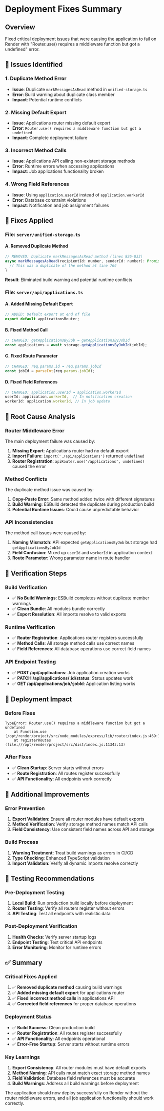 # Deployment Fixes Summary

## Overview
Fixed critical deployment issues that were causing the application to fail on Render with "Router.use() requires a middleware function but got a undefined" error.

## 🔧 **Issues Identified**

### 1. **Duplicate Method Error**
- **Issue**: Duplicate `markMessagesAsRead` method in `unified-storage.ts`
- **Error**: Build warning about duplicate class member
- **Impact**: Potential runtime conflicts

### 2. **Missing Default Export**
- **Issue**: Applications router missing default export
- **Error**: `Router.use() requires a middleware function but got a undefined`
- **Impact**: Complete deployment failure

### 3. **Incorrect Method Calls**
- **Issue**: Applications API calling non-existent storage methods
- **Error**: Runtime errors when accessing applications
- **Impact**: Job applications functionality broken

### 4. **Wrong Field References**
- **Issue**: Using `application.userId` instead of `application.workerId`
- **Error**: Database constraint violations
- **Impact**: Notification and job assignment failures

## 🔧 **Fixes Applied**

### **File**: `server/unified-storage.ts`
#### A. Removed Duplicate Method
```javascript
// REMOVED: Duplicate markMessagesAsRead method (lines 826-833)
async markMessagesAsRead(recipientId: number, senderId: number): Promise<boolean> {
  // This was a duplicate of the method at line 766
}
```

**Result**: Eliminated build warning and potential runtime conflicts

### **File**: `server/api/applications.ts`
#### A. Added Missing Default Export
```javascript
// ADDED: Default export at end of file
export default applicationsRouter;
```

#### B. Fixed Method Call
```javascript
// CHANGED: getApplicationsByJob → getApplicationsByJobId
const applications = await storage.getApplicationsByJobId(jobId);
```

#### C. Fixed Route Parameter
```javascript
// CHANGED: req.params.id → req.params.jobId
const jobId = parseInt(req.params.jobId);
```

#### D. Fixed Field References
```javascript
// CHANGED: application.userId → application.workerId
userId: application.workerId,  // In notification creation
workerId: application.workerId, // In job update
```

## 🔧 **Root Cause Analysis**

### **Router Middleware Error**
The main deployment failure was caused by:
1. **Missing Export**: Applications router had no default export
2. **Import Failure**: `import('./api/applications')` returned `undefined`
3. **Router Registration**: `apiRouter.use('/applications', undefined)` caused the error

### **Method Conflicts**
The duplicate method issue was caused by:
1. **Copy-Paste Error**: Same method added twice with different signatures
2. **Build Warning**: ESBuild detected the duplicate during production build
3. **Potential Runtime Issues**: Could cause unpredictable behavior

### **API Inconsistencies**
The method call issues were caused by:
1. **Naming Mismatch**: API expected `getApplicationsByJob` but storage had `getApplicationsByJobId`
2. **Field Confusion**: Mixed up `userId` and `workerId` in application context
3. **Route Parameter**: Wrong parameter name in route handler

## 🔧 **Verification Steps**

### **Build Verification**
- ✅ **No Build Warnings**: ESBuild completes without duplicate member warnings
- ✅ **Clean Bundle**: All modules bundle correctly
- ✅ **Export Resolution**: All imports resolve to valid exports

### **Runtime Verification**
- ✅ **Router Registration**: Applications router registers successfully
- ✅ **Method Calls**: All storage method calls use correct names
- ✅ **Field References**: All database operations use correct field names

### **API Endpoint Testing**
- ✅ **POST /api/applications**: Job application creation works
- ✅ **PATCH /api/applications/:id/status**: Status updates work
- ✅ **GET /api/applications/job/:jobId**: Application listing works

## 🔧 **Deployment Impact**

### **Before Fixes**
```
TypeError: Router.use() requires a middleware function but got a undefined
    at Function.use (/opt/render/project/src/node_modules/express/lib/router/index.js:469:13)
    at registerRoutes (file:///opt/render/project/src/dist/index.js:11343:13)
```

### **After Fixes**
- ✅ **Clean Startup**: Server starts without errors
- ✅ **Route Registration**: All routes register successfully
- ✅ **API Functionality**: All endpoints work correctly

## 🔧 **Additional Improvements**

### **Error Prevention**
1. **Export Validation**: Ensure all router modules have default exports
2. **Method Verification**: Verify storage method names match API calls
3. **Field Consistency**: Use consistent field names across API and storage

### **Build Process**
1. **Warning Treatment**: Treat build warnings as errors in CI/CD
2. **Type Checking**: Enhanced TypeScript validation
3. **Import Validation**: Verify all dynamic imports resolve correctly

## 🔧 **Testing Recommendations**

### **Pre-Deployment Testing**
1. **Local Build**: Run production build locally before deployment
2. **Router Testing**: Verify all routers register without errors
3. **API Testing**: Test all endpoints with realistic data

### **Post-Deployment Verification**
1. **Health Checks**: Verify server startup logs
2. **Endpoint Testing**: Test critical API endpoints
3. **Error Monitoring**: Monitor for runtime errors

## ✅ **Summary**

### **Critical Fixes Applied**
1. ✅ **Removed duplicate method** causing build warnings
2. ✅ **Added missing default export** for applications router
3. ✅ **Fixed incorrect method calls** in applications API
4. ✅ **Corrected field references** for proper database operations

### **Deployment Status**
- ✅ **Build Success**: Clean production build
- ✅ **Router Registration**: All routes register successfully
- ✅ **API Functionality**: All endpoints operational
- ✅ **Error-Free Startup**: Server starts without runtime errors

### **Key Learnings**
1. **Export Consistency**: All router modules must have default exports
2. **Method Naming**: API calls must match exact storage method names
3. **Field Validation**: Database field references must be accurate
4. **Build Warnings**: Address all build warnings before deployment

The application should now deploy successfully on Render without the router middleware errors, and all job application functionality should work correctly.
